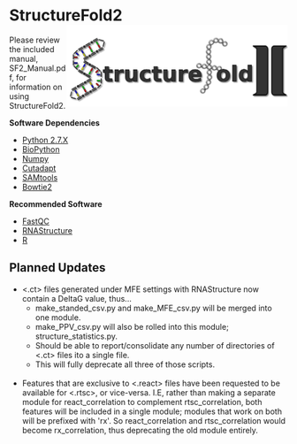 # StructureFold2 <img src='assets/sf2_logo.png' align='right' width='400px' />

Please review the included manual, SF2_Manual.pdf, for information on using StructureFold2.

**Software Dependencies**
+ [Python 2.7.X](https://www.python.org/)
+ [BioPython](https://biopython.org/)
+ [Numpy](https://numpy.org/)
+ [Cutadapt](https://cutadapt.readthedocs.io/en/stable/)
+ [SAMtools](http://samtools.sourceforge.net/)
+ [Bowtie2](http://bowtie-bio.sourceforge.net/bowtie2/index.shtml)

**Recommended Software**
+ [FastQC](https://www.bioinformatics.babraham.ac.uk/projects/fastqc/)
+ [RNAStructure](https://rna.urmc.rochester.edu/RNAstructure.html)
+ [R](https://www.r-project.org/)

## Planned Updates

* <.ct> files generated under MFE settings with RNAStructure now contain a DeltaG value, thus...
    * make_standed_csv.py and make_MFE_csv.py will be merged into one module.
    * make_PPV_csv.py will also be rolled into this module; structure_statistics.py.
    * Should be able to report/consolidate any number of directories of <.ct> files ito a single file.
    * This will fully deprecate all three of those scripts.<br><br>
* Features that are exclusive to <.react> files have been requested to be available for <.rtsc>,
or vice-versa. I.E, rather than making a separate module for react_correlation to complement rtsc_correlation,
both features will be included in a single module; modules that work on both will be prefixed with 'rx'. So react_correlation and rtsc_correlation
would become rx_correlation, thus deprecating the old module entirely.

